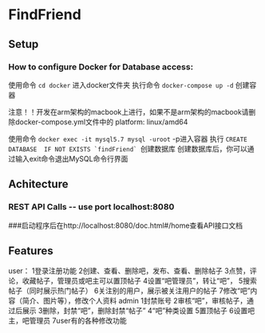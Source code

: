# FindFriend


## Setup 

### How to configure Docker for Database access:
使用命令 `cd docker`		进入docker文件夹
执行命令 `docker-compose up -d`	创建容器

注意！！开发在arm架构的macbook上进行，如果不是arm架构的macbook请删除docker-compose.yml文件中的 platform: linux/amd64

使用命令 `docker exec -it mysql5.7 mysql -uroot` -p进入容器
执行 ```CREATE DATABASE  IF NOT EXISTS `findFriend` ```创建数据库
创建数据库后，你可以通过输入exit命令退出MySQL命令行界面

## Achitecture

### REST API Calls -- use port localhost:8080
###启动程序后在http://localhost:8080/doc.html#/home查看API接口文档
## Features 
user：
1登录注册功能
2创建、查看、删除吧，发布、查看、删除帖子
3点赞，评论，收藏帖子，管理员或吧主可以置顶帖子
4设置“吧管理员”，转让“吧”，
5搜索帖子（同时展示热门帖子）
6关注别的用户，展示被关注用户的帖子
7修改“吧”内容（简介、图片等），修改个人资料
admin
1封禁账号
2审核“吧”，审核帖子，通过后展示
3删除，封禁“吧”，删除封禁“帖子”
4“吧”种类设置
5置顶帖子
6设置吧主，吧管理员
7user有的各种修改功能
